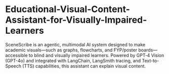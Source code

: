 # Educational-Visual-Content-Assistant-for-Visually-Impaired-Learners
SceneScribe is an agentic, multimodal AI system designed to make academic visuals—such as graphs, flowcharts, and FYP/poster boards—accessible to blind and visually impaired learners. Powered by GPT‑4 Vision (GPT-4o) and integrated with LangChain, LangSmith tracing, and Text-to-Speech (TTS) capabilities, this assistant can explain visual content.

